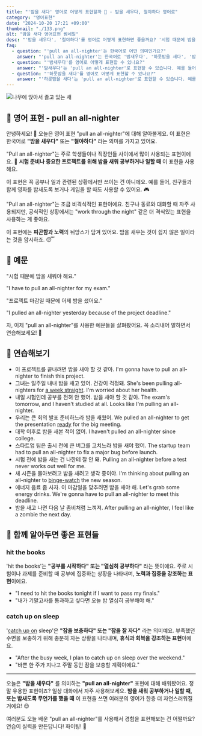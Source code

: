 ```yaml
---
title: "'밤을 새다' 영어로 어떻게 표현할까 🌙 - 밤을 새우다, 철야하다 영어로"
category: "영어표현"
date: "2024-10-20 17:21 +09:00"
thumbnail: "./133.png"
alt: "밤을 새다 영어표현 썸네일"
desc: "'밤을 새우다', '철야하다'를 영어로 어떻게 표현하면 좋을까요? '시험 때문에 밤을 새워야 해요.', '프로젝트 마감일 때문에 어제 밤을 샜어요.' 등을 영어로 표현하는 법을 배워봅시다. 다양한 예문을 통해서 연습하고 본인의 표현으로 만들어 보세요."
faq:
  - question: "'pull an all-nighter'는 한국어로 어떤 의미인가요?"
    answer: "'pull an all-nighter'는 한국어로 '밤새우다', '하룻밤을 새다', '밤을 새우며 공부하다' 등으로 번역될 수 있습니다. 주로 공부나 일을 위해 잠을 자지 않고 밤을 새는 상황에서 사용됩니다."
  - question: "'밤새우다'를 영어로 어떻게 표현할 수 있나요?"
    answer: "'밤새우다'는 'pull an all-nighter'로 표현할 수 있습니다. 예를 들어, '시험 준비 때문에 어젯밤에 밤새웠어'는 'I pulled an all-nighter studying for the exam'로 말할 수 있습니다."
  - question: "'하룻밤을 새다'를 영어로 어떻게 표현할 수 있나요?"
    answer: "'하룻밤을 새다'는 'pull an all-nighter'로 표현할 수 있습니다. 예를 들어, '그는 친구와 함께 하룻밤을 샜어'는 'He pulled an all-nighter with his friends'로 말할 수 있습니다."
---
```


![나무에 앉아서 졸고 있는 새](./133-1.jpg)

## 🌟 영어 표현 - pull an all-nighter

안녕하세요! 👋 오늘은 영어 표현 "pull an all-nighter"에 대해 알아볼게요. 이 표현은 한국어로 **"밤을 새우다"** 또는 **"철야하다"** 라는 의미를 가지고 있어요.

"Pull an all-nighter"는 주로 학생들이나 직장인들 사이에서 많이 사용되는 표현이에요. 🏫 **시험 준비나 중요한 프로젝트를 위해 밤을 새워 공부하거나 일할 때** 이 표현을 사용해요.

이 표현은 꼭 공부나 일과 관련된 상황에서만 쓰이는 건 아니에요. 예를 들어, 친구들과 함께 영화를 밤새도록 보거나 게임을 할 때도 사용할 수 있어요. 🎮

"Pull an all-nighter"는 조금 비격식적인 표현이에요. 친구나 동료와 대화할 때 자주 사용되지만, 공식적인 상황에서는 "work through the night" 같은 더 격식있는 표현을 사용하는 게 좋아요.

이 표현에는 **피곤함과 노력**의 뉘앙스가 담겨 있어요. 밤을 새우는 것이 쉽지 않은 일이라는 것을 암시하죠. 😴

## 📖 예문

"시험 때문에 밤을 새워야 해요."

"I have to pull an all-nighter for my exam."

"프로젝트 마감일 때문에 어제 밤을 샜어요."

"I pulled an all-nighter yesterday because of the project deadline."

자, 이제 "pull an all-nighter"를 사용한 예문들을 살펴봤어요. 꼭 소리내어 말하면서 연습해보세요! 🚀

## 💬 연습해보기

<ul data-interactive-list>
  <li data-interactive-item>
    <span data-toggler>이 프로젝트를 끝내려면 밤을 새야 할 것 같아.</span>
    <span data-answer>I'm gonna have to pull an all-nighter to finish this project.</span>
  </li>
  <li data-interactive-item>
    <span data-toggler>그녀는 일주일 내내 밤을 새고 있어. 건강이 걱정돼.</span>
    <span data-answer>She's been pulling all-nighters for <a href="/blog/in-english/050.n-days-straight/">a week straight</a>. I'm worried about her health.</span>
  </li>
  <li data-interactive-item>
    <span data-toggler>내일 시험인데 공부를 전혀 안 했어. 밤을 새야 할 것 같아.</span>
    <span data-answer>The exam's tomorrow, and I haven't studied at all. Looks like I'm pulling an all-nighter.</span>
  </li>
  <li data-interactive-item>
    <span data-toggler>우리는 큰 회의 발표 준비하느라 밤을 새웠어.</span>
    <span data-answer>We pulled an all-nighter to get the presentation <a href="/blog/in-english/325.ready/">ready</a> for the big meeting.</span>
  </li>
  <li data-interactive-item>
    <span data-toggler>대학 이후로 밤을 새본 적이 없어.</span>
    <span data-answer>I haven't pulled an all-nighter since college.</span>
  </li>
  <li data-interactive-item>
    <span data-toggler>스타트업 팀은 출시 전에 큰 버그를 고치느라 밤을 새야 했어.</span>
    <span data-answer>The startup team had to pull an all-nighter to fix a major bug before launch.</span>
  </li>
  <li data-interactive-item>
    <span data-toggler>시험 전에 밤을 새는 건 나한테 잘 안 돼.</span>
    <span data-answer>Pulling an all-nighter before a test never works out well for me.</span>
  </li>
  <li data-interactive-item>
    <span data-toggler>새 시즌을 몰아보려고 밤을 새려고 생각 중이야.</span>
    <span data-answer>I'm thinking about pulling an all-nighter to <a href="/blog/in-english/071.binge-watch/">binge-watch</a> the new season.</span>
  </li>
  <li data-interactive-item>
    <span data-toggler>에너지 음료 좀 사자. 이 마감일을 맞추려면 밤을 새야 해.</span>
    <span data-answer>Let's grab some energy drinks. We're gonna have to pull an all-nighter to meet this deadline.</span>
  </li>
  <li data-interactive-item>
    <span data-toggler>밤을 새고 나면 다음 날 좀비처럼 느껴져.</span>
    <span data-answer>After pulling an all-nighter, I feel like a zombie the next day.</span>
  </li>
</ul>

## 🤝 함께 알아두면 좋은 표현들

### hit the books

'hit the books'는 **"공부를 시작하다" 또는 "열심히 공부하다"** 라는 뜻이에요. 주로 시험이나 과제를 준비할 때 공부에 집중하는 상황을 나타내며, **노력과 집중을 강조하는 표현**이에요.

- "I need to hit the books tonight if I want to pass my finals."
- "내가 기말고사를 통과하고 싶다면 오늘 밤 열심히 공부해야 해."

### catch up on sleep

'[catch up on](/blog/in-english/021.catch-up-on/) sleep'은 **"잠을 보충하다" 또는 "잠을 잘 자다"** 라는 의미예요. 부족했던 수면을 보충하기 위해 충분히 자는 상황을 나타내며, **휴식과 회복을 강조하는 표현**이에요.

- "After the busy week, I plan to catch up on sleep over the weekend."
- "바쁜 한 주가 지나고 주말 동안 잠을 보충할 계획이에요."

---

오늘은 **"밤을 새우다"** 를 의미하는 **"pull an all-nighter"** 표현에 대해 배워봤어요. 정말 유용한 표현이죠? 일상 대화에서 자주 사용해보세요. **밤을 새워 공부하거나 일할 때, 또는 밤새도록 무언가를 했을 때** 이 표현을 쓰면 여러분의 영어가 한층 더 자연스러워질 거예요! 😉

여러분도 오늘 배운 "pull an all-nighter"를 사용해서 경험을 표현해보는 건 어떨까요? 연습이 실력을 만든답니다! 화이팅! 💪
